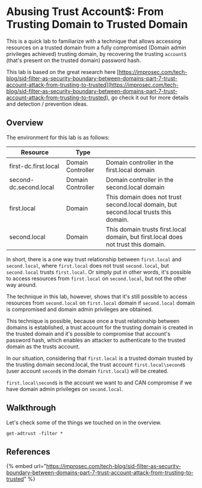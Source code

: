 # Abusing Trust Account$: From Trusting Domain to Trusted Domain

This is a quick lab to familiarize with a technique that allows accessing resources on a trusted domain from a fully compromised (Domain admin privileges achieved) trusting domain, by recovering the trusting `account$` (that's present on the trusted domain) password hash.

This lab is based on the great research here [https://improsec.com/tech-blog/sid-filter-as-security-boundary-between-domains-part-7-trust-account-attack-from-trusting-to-trusted](https://improsec.com/tech-blog/sid-filter-as-security-boundary-between-domains-part-7-trust-account-attack-from-trusting-to-trusted), go check it out for more details and detection / prevention ideas.

## Overview

The environment for this lab is as follows:

| Resource               | Type              |                                                                                      |
| ---------------------- | ----------------- | ------------------------------------------------------------------------------------ |
| first-dc.first.local   | Domain Controller | Domain controller in the first.local domain                                          |
| second-dc.second.local | Domain Controller | Domain controller in the second.local domain                                         |
| first.local            | Domain            | This domain does not trust second.local domain, but second.local trusts this domain. |
| second.local           | Domain            | This domain trusts first.local domain, but first.local does not trust this domain.   |

In short, there is a one way trust relationship between `first.local` and `second.local`, where `first.local` does not trust `second.local`, but `second.local` trusts `first.local`. Or simply put in other words, it's possible to access resources from `first.local` on `second.local`, but not the other way around.

The technique in this lab, however, shows that it's still possible to access resources from `second.local` on `first.local` domain if `second.local` domain is compromised and domain admin privileges are obtained.&#x20;

This technique is possible, because once a trust relationship between domains is established, a trust account for the trusting domain is created in the trusted domain and it's possible to compromise that account's password hash, which enables an attacker to authenticate to the trusted domain as the trusts account.

In our situation, considering that `first.local` is a trusted domain trusted by the trusting domain second.local, the trust account `first.local\second$` (user account `second$` in the domain `first.local`) will be created.&#x20;

`first.local\second$` is the account we want to and CAN compromise if we have domain admin privileges on `second.local`.

## Walkthrough

Let's check some of the things we touched on in the overview.

```
get-adtrust -filter *
```

## References

{% embed url="https://improsec.com/tech-blog/sid-filter-as-security-boundary-between-domains-part-7-trust-account-attack-from-trusting-to-trusted" %}
